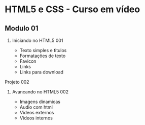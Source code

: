### 
<body>
  <h1> HTML5 e CSS - Curso em vídeo </h1>
  <h2>Modulo 01</h2>
  <ol>
      <li>Iniciando no HTML5 001 </li>
      <ul>
        <li>Texto simples e titulos</li>
        <li>Formatações de texto</li>
        <li>Favicon</li>
        <li>Links</li>
        <li>Links para download</li>
  </ol>
          <p>Projeto 002</p>
  <ol>
      <li>Avancando no HTML5 002 </li>
      <ul>
        <li>Imagens dinamicas</li>
        <li>Audio com html</li>
        <li>Videos externos</li>
        <li>Videos internos</li>
  </ol>
</body>

